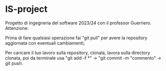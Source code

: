 # IS-project
Progetto di ingegneria del software 2023/24 con il professor Guerriero.
Attenzione: 

Prima di fare qualsiasi operazione fai "git pull" per avere la repository aggiornata con eventuali cambiamenti;

Per caricare il tuo lavoro sulla repository, clonala, lavora sulla directory clonata, poi da terminale usa "git add -f *" -> "git commit -m "commento" -> git push.


